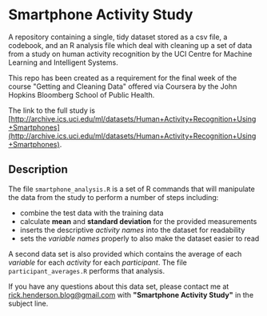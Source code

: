 # Smartphone Activity Study
A repository containing a single, tidy dataset stored as a csv file, a codebook, and an R analysis file which deal with cleaning up a set of data from a study on human activity recognition by the UCI Centre for Machine Learning and Intelligent Systems. 

This repo has been created as a requirement for the final week of the course "Getting and Cleaning Data" offered via Coursera by the John Hopkins Bloomberg School of Public Health.

The link to the full study is [http://archive.ics.uci.edu/ml/datasets/Human+Activity+Recognition+Using+Smartphones](http://archive.ics.uci.edu/ml/datasets/Human+Activity+Recognition+Using+Smartphones).

## Description
The file `smartphone_analysis.R` is a set of R commands that will manipulate the data from the study to perform a number of steps including:
* combine the test data with the training data
* calculate __mean__ and __standard deviation__ for the provided measurements
* inserts the descriptive _activity names_ into the dataset for readability
* sets the _variable names_ properly to also make the dataset easier to read

A second data set is also provided which contains the average of each _variable_ for each _activity_ for each _participant_.
The file `participant_averages.R` performs that analysis.

If you have any questions about this data set, please contact me at rick.henderson.blog@gmail.com with __"Smartphone Activity Study"__ in the subject line.

